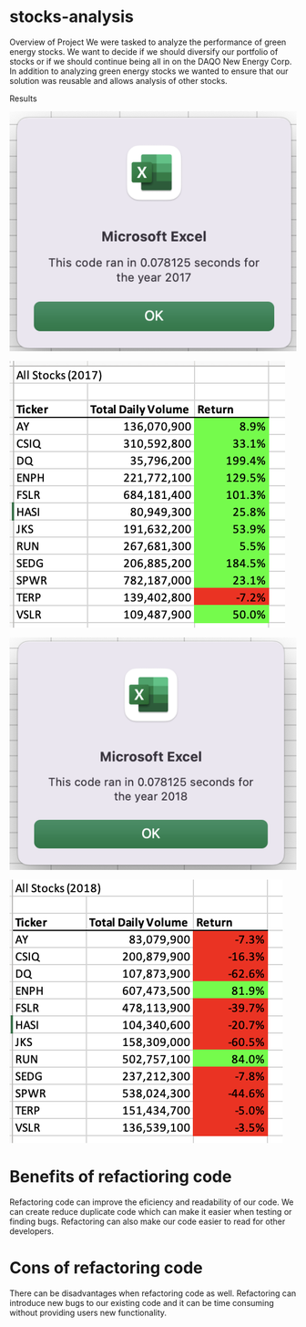 # stocks-analysis

Overview of Project
We were tasked to analyze the performance of green energy stocks.  We want to decide if we should diversify our portfolio of stocks or if we should continue being all in on the DAQO New Energy Corp. In addition to analyzing green energy stocks we wanted to ensure that our solution was reusable and allows analysis of other stocks.

Results

![2017 Macro Performance](/Resources/VBA_Challenge_2017.png)

![2017 Stock Analysis](/Resources/2017_Stock_Analysis.png)

![2018 Macro Performance](/Resources/VBA_Challenge_2018.png)

![2018 Stock Analysis](/Resources/2018_Stock_Analysis.png)

# Benefits of refactioring code
Refactoring code can improve the eficiency and readability of our code.  We can create reduce duplicate code which can make it easier when testing or finding bugs.  Refactoring can also make our code easier to read for other developers.
# Cons of refactoring code
There can be disadvantages when refactoring code as well.  Refactoring can introduce new bugs to our existing code and it can be time consuming without providing users new functionality.
